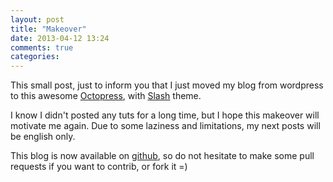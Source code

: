 ```yaml
---
layout: post
title: "Makeover"
date: 2013-04-12 13:24
comments: true
categories: 
---
```


This small post, just to inform you that I just moved my blog from wordpress to this awesome [Octopress], with [Slash] theme.

I know I didn't posted any tuts for a long time, but I hope this makeover will motivate me again.
Due to some laziness and limitations, my next posts will be english only.

This blog is now available on [github], so do not hesitate to make some pull requests if you want to contrib, or fork it =)


[Octopress]: http://octopress.org/
[Slash]: https://github.com/tommy351/Octopress-Theme-Slash
[github]: https://github.com/castorflex/castorflex-blog
